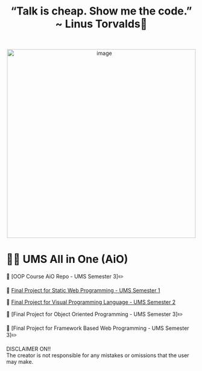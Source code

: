 ## <h1 align="center">“Talk is cheap. Show me the code.” ~ Linus Torvalds:thought_balloon:</h1>

<br>
  <p align="center">
  <a><img src="https://i.giphy.com/media/f3iwJFOVOwuy7K6FFw/giphy.webp" alt="image" width="500"></a>
<br>

# 🐱‍💻 UMS All in One (AiO)

📌 [OOP Course AiO Repo - UMS Semester 3]:pencil2:

📌 <a href="https://github.com/letdummy/swp-fki" target="_blank">Final Project for Static Web Programming - UMS Semester 1</a>

📌 <a href="https://github.com/letdummy/Boo-finale" target="_blank">Final Project for Visual Programming Language - UMS Semester 2</a>

📌 [Final Project for Object Oriented Programming - UMS Semester 3]:pencil2:

📌 [Final Project for Framework Based Web Programming - UMS Semester 3]:pencil2:

DISCLAIMER ON!! <br>
The creator is not responsible for any mistakes or omissions that the user may make.
